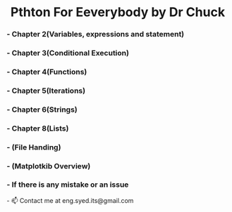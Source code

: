 <h1 align="center">Pthton For Eeverybody by Dr Chuck</h1>
<h3 align="left"> - Chapter 2(Variables, expressions and statement)</h3>
<h3 align="left"> - Chapter 3(Conditional Execution)</h3>
<h3 align="left"> - Chapter 4(Functions)</h3>
<h3 align="left"> - Chapter 5(Iterations)</h3>
<h3 align="left"> - Chapter 6(Strings)</h3>
<h3 align="left"> - Chapter 8(Lists)</h3>
<h3 align="left"> - (File Handing)</h3>
<h3 align="left"> - (Matplotkib Overview)</h3>
<h3 align="left"> - If there is any mistake or an issue</h3>
  - 📫 Contact me at eng.syed.its@gmail.com
